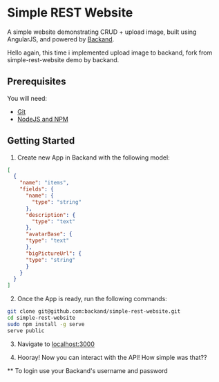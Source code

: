 # Simple REST Website 
A simple website demonstrating CRUD + upload image, built using AngularJS, and powered by [Backand](https://www.backand.com).

Hello again, this time i implemented upload image to backand, fork from simple-rest-website demo by backand.

## Prerequisites
You will need:
* [Git](http://git-scm.com/)
* [NodeJS and NPM](https://gist.github.com/isaacs/579814)

## Getting Started
1. Create new App in Backand with the following model:
```json
[
  {
    "name": "items",
    "fields": {
      "name": {
        "type": "string"
      },
      "description": {
        "type": "text"
      },
      "avatarBase": {
      "type": "text"
      },
      "bigPictureUrl": {
      "type": "string"
      }
    }
  }
]

```
  
2. Once the App is ready, run the following commands:

  ```bash
  git clone git@github.com:backand/simple-rest-website.git
  cd simple-rest-website
  sudo npm install -g serve
  serve public
  ```

3. Navigate to [localhost:3000](http://localhost:3000)

4. Hooray! Now you can interact with the API! How simple was that??

** To login use your Backand's username and password 
